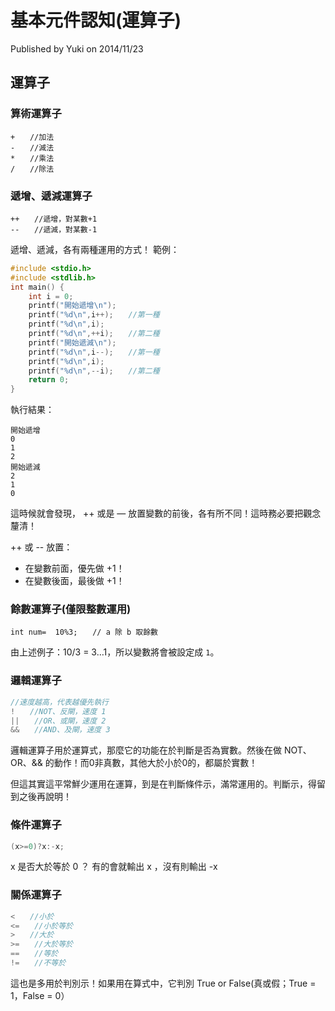 # 基本元件認知(運算子)
Published by Yuki on 2014/11/23

## 運算子

### 算術運算子

```
+　　//加法
-　　//減法
*　　//乘法
/　　//除法
```

### 遞增、遞減運算子

```
++　　//遞增，對某數+1
--　　//遞減，對某數-1
```

遞增、遞減，各有兩種運用的方式！
範例：

```c
#include <stdio.h>
#include <stdlib.h>
int main() {
    int i = 0;
    printf("開始遞增\n");
    printf("%d\n",i++);　　//第一種
    printf("%d\n",i);
    printf("%d\n",++i);　　//第二種
    printf("開始遞減\n");
    printf("%d\n",i--);　　//第一種
    printf("%d\n",i);
    printf("%d\n",--i);　　//第二種
    return 0;
}
``` 

執行結果：

```
開始遞增
0
1
2
開始遞減
2
1
0
``` 

這時候就會發現， ++ 或是 — 放置變數的前後，各有所不同！這時務必要把觀念釐清！

++ 或 -- 放置：
- 在變數前面，優先做 +1！
- 在變數後面，最後做 +1！

### 餘數運算子(僅限整數運用)

```
int num=  10%3;　　// a 除 b 取餘數
```
由上述例子：10/3 = 3…1，所以變數將會被設定成 `1`。

### 邏輯運算子

```c
//速度越高，代表越優先執行
!　　//NOT、反閘，速度 1
||　　//OR、或閘，速度 2
&&　　//AND、及閘，速度 3
```

邏輯運算子用於運算式，那麼它的功能在於判斷是否為實數。然後在做 NOT、OR、&& 的動作！而0非真數，其他大於小於0的，都屬於實數！

但這其實這平常鮮少運用在運算，到是在判斷條件示，滿常運用的。判斷示，得留到之後再說明！

 

### 條件運算子

```c
(x>=0)?x:-x;
``` 

x 是否大於等於 0 ？ 有的會就輸出 x ，沒有則輸出 -x

### 關係運算子

```c
<　　//小於
<=　　//小於等於
>　　//大於
>=　　//大於等於
==　　//等於
!=　　//不等於
```

這也是多用於判別示！如果用在算式中，它判別 True or False(真或假；True = 1，False = 0）